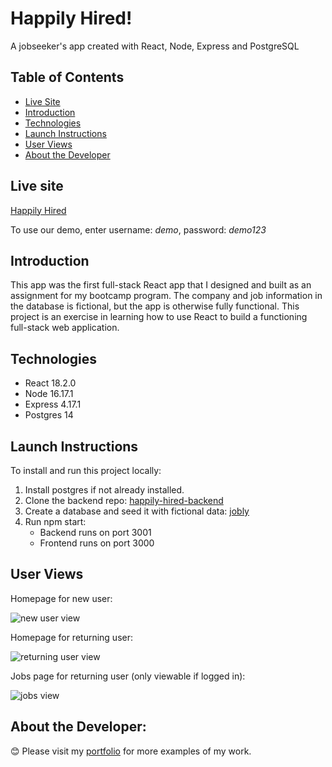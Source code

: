 # Happily Hired!

A jobseeker's app created with React, Node, Express and PostgreSQL

## Table of Contents

* [Live Site](#live-site)
* [Introduction](#introduction)
* [Technologies](#technologies)
* [Launch Instructions](#launch-instructions)
* [User Views](#user-views)
* [About the Developer](#about-the-developer)

## Live site

[Happily Hired](https://happily-hired.surge.sh/) 

To use our demo, enter username: *demo*, password: *demo123*

## Introduction

This app was the first full-stack React app that I designed and built as an assignment for my bootcamp program. The company and job information in the database is fictional, but the app is otherwise fully functional. This project is an exercise in learning how to use React to build a functioning full-stack web application.

## Technologies

- React 18.2.0
- Node 16.17.1
- Express 4.17.1
- Postgres 14

## Launch Instructions

To install and run this project locally:
1. Install postgres if not already installed.
2. Clone the backend repo: [happily-hired-backend](https://github.com/tmflower/happily-hired-backend.git)
3. Create a database and seed it with fictional data: [jobly](https://github.com/tmflower/happily-hired-backend/blob/main/jobly.sql)
4. Run npm start:
    - Backend runs on port 3001
    - Frontend runs on port 3000

## User Views

Homepage for new user:

![new user view](https://user-images.githubusercontent.com/94068349/197876080-1250d65a-0a67-4944-b677-5bf1927d4500.png)


Homepage for returning user:

![returning user view](https://user-images.githubusercontent.com/94068349/197876105-8ab3b163-4d95-49a5-9202-92a008293007.png)


Jobs page for returning user (only viewable if logged in):

![jobs view](https://user-images.githubusercontent.com/94068349/197877837-4906ebfa-044b-423f-8d72-3f01ffd2afe1.png)


## About the Developer:

😊 Please visit my [portfolio](https://tmflower.github.io/portfolio/#) for more examples of my work. 
